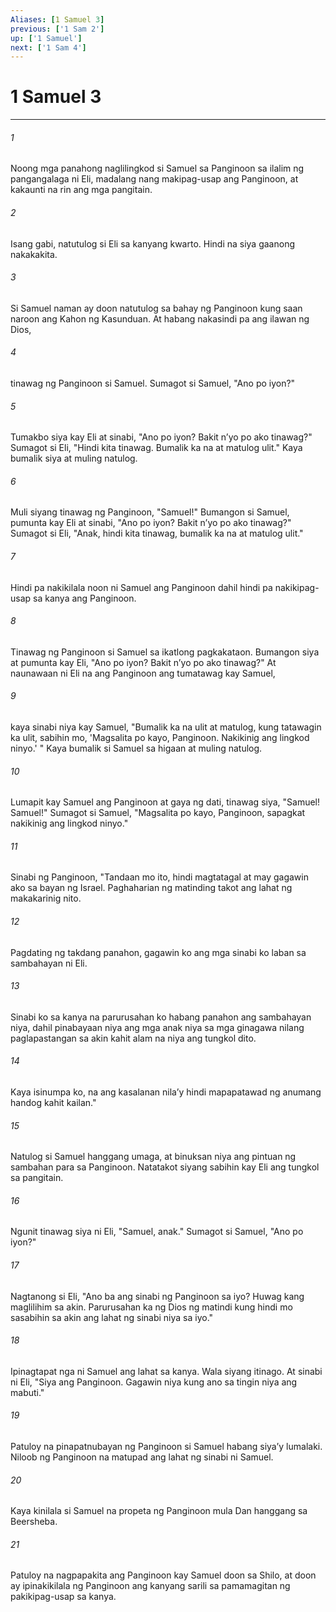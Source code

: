 ```yaml
---
Aliases: [1 Samuel 3]
previous: ['1 Sam 2']
up: ['1 Samuel']
next: ['1 Sam 4']
---
```

# 1 Samuel 3

***

###### 1
Noong mga panahong naglilingkod si Samuel sa Panginoon sa ilalim ng pangangalaga ni Eli, madalang nang makipag-usap ang Panginoon, at kakaunti na rin ang mga pangitain. 

###### 2
Isang gabi, natutulog si Eli sa kanyang kwarto. Hindi na siya gaanong nakakakita. 

###### 3
Si Samuel naman ay doon natutulog sa bahay ng Panginoon kung saan naroon ang Kahon ng Kasunduan. At habang nakasindi pa ang ilawan ng Dios, 

###### 4
tinawag ng Panginoon si Samuel. Sumagot si Samuel, "Ano po iyon?" 

###### 5
Tumakbo siya kay Eli at sinabi, "Ano po iyon? Bakit nʼyo po ako tinawag?" Sumagot si Eli, "Hindi kita tinawag. Bumalik ka na at matulog ulit." Kaya bumalik siya at muling natulog. 

###### 6
Muli siyang tinawag ng Panginoon, "Samuel!" Bumangon si Samuel, pumunta kay Eli at sinabi, "Ano po iyon? Bakit nʼyo po ako tinawag?" Sumagot si Eli, "Anak, hindi kita tinawag, bumalik ka na at matulog ulit." 

###### 7
Hindi pa nakikilala noon ni Samuel ang Panginoon dahil hindi pa nakikipag-usap sa kanya ang Panginoon. 

###### 8
Tinawag ng Panginoon si Samuel sa ikatlong pagkakataon. Bumangon siya at pumunta kay Eli, "Ano po iyon? Bakit nʼyo po ako tinawag?" At naunawaan ni Eli na ang Panginoon ang tumatawag kay Samuel, 

###### 9
kaya sinabi niya kay Samuel, "Bumalik ka na ulit at matulog, kung tatawagin ka ulit, sabihin mo, 'Magsalita po kayo, Panginoon. Nakikinig ang lingkod ninyo.' " Kaya bumalik si Samuel sa higaan at muling natulog. 

###### 10
Lumapit kay Samuel ang Panginoon at gaya ng dati, tinawag siya, "Samuel! Samuel!" Sumagot si Samuel, "Magsalita po kayo, Panginoon, sapagkat nakikinig ang lingkod ninyo." 

###### 11
Sinabi ng Panginoon, "Tandaan mo ito, hindi magtatagal at may gagawin ako sa bayan ng Israel. Paghaharian ng matinding takot ang lahat ng makakarinig nito. 

###### 12
Pagdating ng takdang panahon, gagawin ko ang mga sinabi ko laban sa sambahayan ni Eli. 

###### 13
Sinabi ko sa kanya na parurusahan ko habang panahon ang sambahayan niya, dahil pinabayaan niya ang mga anak niya sa mga ginagawa nilang paglapastangan sa akin kahit alam na niya ang tungkol dito. 

###### 14
Kaya isinumpa ko, na ang kasalanan nilaʼy hindi mapapatawad ng anumang handog kahit kailan." 

###### 15
Natulog si Samuel hanggang umaga, at binuksan niya ang pintuan ng sambahan para sa Panginoon. Natatakot siyang sabihin kay Eli ang tungkol sa pangitain. 

###### 16
Ngunit tinawag siya ni Eli, "Samuel, anak." Sumagot si Samuel, "Ano po iyon?" 

###### 17
Nagtanong si Eli, "Ano ba ang sinabi ng Panginoon sa iyo? Huwag kang maglilihim sa akin. Parurusahan ka ng Dios ng matindi kung hindi mo sasabihin sa akin ang lahat ng sinabi niya sa iyo." 

###### 18
Ipinagtapat nga ni Samuel ang lahat sa kanya. Wala siyang itinago. At sinabi ni Eli, "Siya ang Panginoon. Gagawin niya kung ano sa tingin niya ang mabuti." 

###### 19
Patuloy na pinapatnubayan ng Panginoon si Samuel habang siyaʼy lumalaki. Niloob ng Panginoon na matupad ang lahat ng sinabi ni Samuel. 

###### 20
Kaya kinilala si Samuel na propeta ng Panginoon mula Dan hanggang sa Beersheba. 

###### 21
Patuloy na nagpapakita ang Panginoon kay Samuel doon sa Shilo, at doon ay ipinakikilala ng Panginoon ang kanyang sarili sa pamamagitan ng pakikipag-usap sa kanya.

